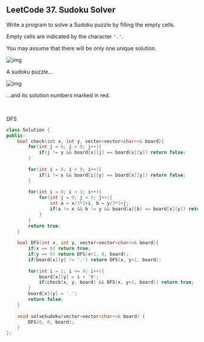 ## LeetCode 37. Sudoku Solver

Write a program to solve a Sudoku puzzle by filling the empty cells.

Empty cells are indicated by the character `'.'`.

You may assume that there will be only one unique solution.

![img](http://upload.wikimedia.org/wikipedia/commons/thumb/f/ff/Sudoku-by-L2G-20050714.svg/250px-Sudoku-by-L2G-20050714.svg.png)

A sudoku puzzle...

![img](http://upload.wikimedia.org/wikipedia/commons/thumb/3/31/Sudoku-by-L2G-20050714_solution.svg/250px-Sudoku-by-L2G-20050714_solution.svg.png)

...and its solution numbers marked in red.

<br>

DFS

```cpp
class Solution {
public:
    bool check(int x, int y, vector<vector<char>>& board){
        for(int j = 0; j < 9; j++){
            if(j != y && board[x][j] == board[x][y]) return false;
        }
        
        for(int i = 0; i < 9; i++){
            if(i != x && board[i][y] == board[x][y]) return false;
        }
        
        for(int i = 0; i < 3; i++){
            for(int j = 0; j < 3; j++){
                int a = x/3*3+i, b = y/3*3+j;
                if(a != x && b != y && board[a][b] == board[x][y]) return false;
            }
        }
        return true;
    }
 
    bool DFS(int x, int y, vector<vector<char>>& board){
        if(x == 9) return true;
        if(y == 9) return DFS(x+1, 0, board);
        if(board[x][y] != '.') return DFS(x, y+1, board);
 
        for(int i = 1; i <= 9; i++){
            board[x][y] = i + '0';
            if(check(x, y, board) && DFS(x, y+1, board)) return true;
        }
        board[x][y] = '.';
        return false;
    }
    
    void solveSudoku(vector<vector<char>>& board) {
        DFS(0, 0, board);
    }
};
```

